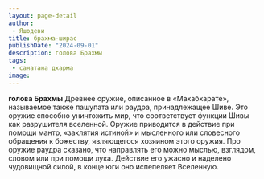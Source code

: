 ```yaml
---
layout: page-detail
author:
 - Яшодеви
title: брахма-ширас
publishDate: "2024-09-01"
description: голова Брахмы
tags:
 - санатана дхарма
image: 
---
```


__голова Брахмы__
Древнее оружие, описанное в «Махабхарате», называемое также пашупата или раудра, принадлежащее Шиве. Это оружие способно уничтожить мир, что соответствует функции Шивы как разрушителя вселенной. Оружие приводится в действие при помощи мантр, «заклятия истиной» и мысленного или словесного обращения к божеству, являющегося хозяином этого оружия. Про оружие раудра сказано, что направлять его можно мыслью, взглядом, словом или при помощи лука. Действие его ужасно и наделено чудовищной силой, в конце юги оно испепеляет Вселенную.

